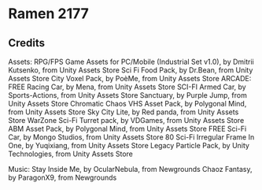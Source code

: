 # Ramen 2177

## Credits
Assets:
RPG/FPS Game Assets for PC/Mobile (Industrial Set v1.0), by Dmitrii Kutsenko, from Unity Assets Store
Sci Fi Food Pack, by Dr.Bean, from Unity Assets Store
City Voxel Pack, by PoèMe, from Unity Assets Store
ARCADE: FREE Racing Car, by Mena, from Unity Assets Store
SCI-FI Armed Car, by Sports-Actions, from Unity Assets Store
Sanctuary, by Purple Jump, from Unity Assets Store
Chromatic Chaos VHS Asset Pack, by Polygonal Mind, from Unity Assets Store
Sky City Lite, by Red panda, from Unity Assets Store
WarZone Sci-Fi Turret pack, by VDGames, from Unity Assets Store
ABM Asset Pack, by Polygonal Mind, from Unity Assets Store
FREE Sci-Fi Car, by Mongo Studios, from Unity Assets Store
80 Sci-Fi Irregular Frame In One, by Yuqixiang, from Unity Assets Store
Legacy Particle Pack, by Unity Technologies, from Unity Assets Store

Music:
Stay Inside Me, by OcularNebula, from Newgrounds
Chaoz Fantasy, by ParagonX9, from Newgrounds
